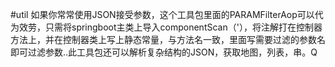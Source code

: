 #util
如果你常常使用JSON接受参数，这个工具包里面的PARAMFilterAop可以代为效劳，只需将springboot主类上导入componentScan（'），将注解打在控制器方法上，并在控制器类上写上静态常量，与方法名一致，里面写需要过滤的参数名即可过滤参数..此工具包还可以解析复杂结构的JSON，获取地图，列表，串。Q
